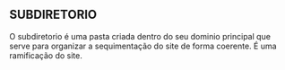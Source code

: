 ## SUBDIRETORIO
O subdiretorio é uma pasta criada dentro do seu dominio principal que serve para organizar a sequimentação do site de forma coerente. É uma ramificação do site.
